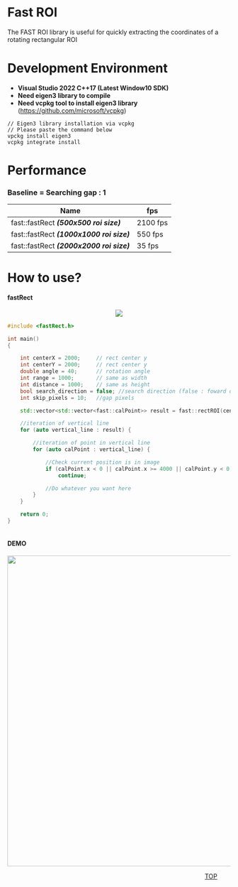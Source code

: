 Fast ROI
=======================
The FAST ROI library is useful for quickly extracting the coordinates of a rotating rectangular ROI

Development Environment
=======================
 - **Visual Studio 2022 C++17 (Latest Window10 SDK)**
 - **Need eigen3 library to compile**
 - **Need vcpkg tool to install eigen3 library** (<a href="https://github.com/microsoft/vcpkg" target="_blank">https://github.com/microsoft/vcpkg</a>)
```
// Eigen3 library installation via vcpkg
// Please paste the command below
vpckg install eigen3
vcpkg integrate install
```
Performance
=======================
### Baseline = Searching gap : 1

|Name|fps|
|------|---|
|fast::fastRect ***(500x500 roi size)***|2100 fps|
|fast::fastRect ***(1000x1000 roi size)***|550 fps|
|fast::fastRect ***(2000x2000 roi size)***|35 fps|

How to use?
=======================
#### fastRect

<p align="center">
<img src="https://raw.githubusercontent.com/gellston/FastROI/main/images/fastRect.png"  style="float:center">
</p>


```cpp
#include <fastRect.h>

int main()
{

    int centerX = 2000;     // rect center y
    int centerY = 2000;     // rect center y
    double angle = 40;      // rotation angle
    int range = 1000;       // same as width
    int distance = 1000;    // same as height 
    bool search_direction = false; //search direction (false : foward direction, true : backward direction)
    int skip_pixels = 10;   //gap pixels

    std::vector<std::vector<fast::calPoint>> result = fast::rectROI(centerX, centerY, angle, range, distance, false, skip_pixels);

    //iteration of vertical line
    for (auto vertical_line : result) {

        //iteration of point in vertical line
        for (auto calPoint : vertical_line) {

            //Check current position is in image
            if (calPoint.x < 0 || calPoint.x >= 4000 || calPoint.y < 0 || calPoint.y >= 4000)
                continue;

            //Do whatever you want here
        }
    }

    return 0;
}
		
```

#### DEMO

<p align="center">
<img src="https://github.com/gellston/FastROI/blob/main/images/fastRect_rotation.gif?raw=true" width=700 style="float:center">
</o>


<div style="text-align: right; margin-right:30px;"> 

[TOP](#fast-roi) 


